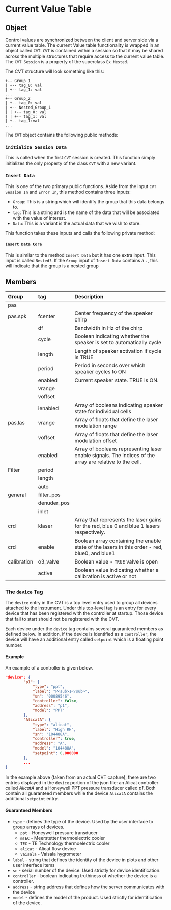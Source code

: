 # Current Value Table
## Object
Control values are synchronized between the client and server side via a current value table.  The current Value table functionality is wrapped in an object called ``CVT``.  ``CVT`` is contained within a session so that it may be shared across the multiple structures that require access to the current value table.  The ``CVT Session`` is a property of the superclass ``Ex Nested``.  

The CVT structure will look something like this:

```
+-- Group_1
| +-- tag_0: val
| +-- tag_1: val
...
+-- Group_2
| +-- tag_0: val
| +-- Nested_Group_1
| | +-- tag_0: val
| | +-- tag_1: val
| +-- tag_1:val
...
```

The ``CVT`` object contains the following public methods:

### ``initialize Session Data``
This is called when the first ``CVT`` session is created.  This function simply initializes the only property of the class ``CVT`` with a new variant.

### ``Insert Data``
This is one of the two primary public functions.  Aside from the input ``CVT Session In`` and ``Error In``, this method contains three inputs:

* ``Group``: This is a string which will identify the group that this data belongs to.  
* ``tag``: This is a string and is the name of the data that will be associated with the value of interest.
* ``Data``: This is a variant is the actual data that we wish to store.

This function takes these inputs and calls the following private method:

#### ``Insert Data Core``

This is similar to the method ``Insert Data`` but it has one extra input.  This input is called ``Nested?``.  If the ``Group`` input of ``Insert Data`` contains a ``.``, this will indicate that the group is a nested group


## Members

| Group    | tag      | Description |
| :------- | :------- | :---------- |
| pas      | 
| pas.spk  | fcenter  | Center frequency of the speaker chirp |
|          | df       | Bandwidth in Hz of the chirp |
|          | cycle    | Boolean indicating whether the speaker is set to automatically cycle |
|          | length   | Length of speaker activation if cycle is TRUE |
|          | period   | Period in seconds over which speaker cycles to ON |
|          | enabled  | Current speaker state.  TRUE is ON. |
|          | vrange   | |
|          | voffset  |  |
|          | ienabled | Array of booleans indicating speaker state for individual cells |
| pas.las  | vrange   | Array of floats that define the laser modulation range |
|          | voffset  | Array of floats that define the laser modulation offset |
|          | enabled | Array of booleans representing laser enable signals.  The indices of the array are relative to the cell. |
| Filter   | period   |  |
|          | length   |   |
|          | auto     |  |
| general  | filter_pos | | 
|          | denuder_pos | |
|          | inlet  | |
| crd      | klaser | Array that represents the laser gains for the red, blue 0 and blue 1 lasers respectively. |
| crd      | enable | Boolean array containing the enable state of the lasers in this order - red, blue0, and blue1 |
| calibration | o3_valve | Boolean value - ``TRUE`` valve is open |
|             | active | Boolean value indicating whether a calibration is active or not |


### The ``device`` Tag
The ``device`` entry in the CVT is a top level entry used to group all devices attached to the instrument.  Under this top-level tag is an entry for every device that has been registered with the controller at startup.  Those device that fail to start should not be registered with the CVT.

Each device under the ``device`` tag contains several guaranteed members as defined below.  In addition, if the device is identified as a ``controller``, the device will have an additional entry called ``setpoint`` which is a floating point number.  

#### Example

An example of a controller is given below.

```json
"device": {
        "p1": {
            "type": "ppt",
            "label": "P<sub>1</sub>",
            "sn": "00089546",
            "controller": false,
            "address": "p1",
            "model": "PPT"
        },
        "AlicatA": {
            "type": "alicat",
            "label": "High RH",
            "sn": "104488A",
            "controller": true,
            "address": "A",
            "model": "104488A",
            "setpoint": 0.000000
        },
        ...
}
```

In the example above (taken from an actual CVT capture), there are two entries displayed in the ``device`` portion of the json file: an Alicat controller called *AlicatA* and a Honeywell PPT pressure transducer called *p1*.  Both contain all guaranteed members while the device ``AlicatA`` contains the additional ``setpoint`` entry.
#### Guaranteed Members


* ``type`` - defines the type of the device.  Used by the user interface to group arrays of devices.
  * ``ppt`` - Honeywell pressure transducer
  * ``mTEC`` - Meerstetter thermoelectric cooler
  * ``TEC`` - TE Technology thermoelectric cooler
  * ``alicat`` - Alicat flow device
  * ``vaisala`` - Vaisala hygrometer
* ``label`` - string that defines the identity of the device in plots and other user interface items
* ``sn`` - serial number of the device.  Used strictly for device identification.
* ``controller`` - boolean indicating truthiness of whether the device is a controller.
* ``address`` - string address that defines how the server communicates with the device
* ``model`` - defines the model of the product.  Used strictly for identification of the device.

